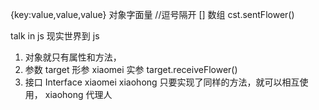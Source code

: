 {key:value,value,value} 对象字面量   //逗号隔开
[] 数组
cst.sentFlower()

talk in js
现实世界到 js
1.  对象就只有属性和方法，
2.  参数 target 形参 xiaomei 实参
target.receiveFlower()
3.  接口 Interface
xiaomei xiaohong 只要实现了同样的方法，就可以相互使用， 
xiaohong 代理人
